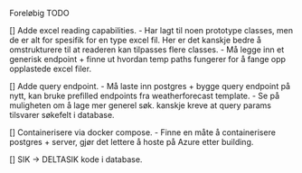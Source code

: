 Foreløbig TODO

[] Adde excel reading capabilities. - Har lagt til noen prototype classes, men de er alt for spesifik for en type excel fil. Her er det kanskje bedre å omstrukturere til at readeren kan tilpasses flere classes. - Må legge inn et generisk endpoint + finne ut hvordan temp paths fungerer for å fange opp opplastede excel filer.

[] Adde query endpoint. - Må laste inn postgres + bygge query endpoint på nytt, kan bruke prefilled endpoints fra weatherforecast template. - Se på muligheten om å lage mer generel søk. kanskje kreve at query params tilsvarer søkefelt i database.

[] Containerisere via docker compose. - Finne en måte å containerisere postgres + server, gjør det lettere å hoste på Azure etter building.



[] SIK -> DELTASIK kode i database. 


